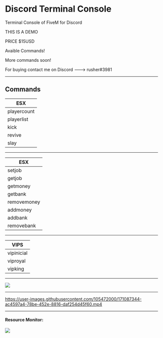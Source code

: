 # Discord Terminal Console
Terminal Console of FiveM for Discord

THIS IS A DEMO

PRICE $15USD

Avaible Commands!

More commands soon!

For buying contact me on Discord ---> rusher#3981

<hr>

## Commands

| ESX |
|--------------------------|
| playercount |
| playerlist |
| kick |
| revive |
| slay |

<hr>

| ESX |
|--------------------------|
| setjob |
| getjob |
| getmoney |
| getbank |
| removemoney |
| addmoney |
| addbank |
| removebank |

<hr>

| VIPS |
|--------------------------|
| vipinicial |
| viproyal |
| vipking |

<hr>

<img src="https://user-images.githubusercontent.com/105472000/171086253-7f9c33e6-3c94-410b-849a-34967b7244bf.png">



<hr>

https://user-images.githubusercontent.com/105472000/171087344-ac4597a4-78be-452e-8816-daf254d45f60.mp4

<hr>

<h4>Resource Monitor: </h4>
<img src="https://user-images.githubusercontent.com/105472000/171087424-8e69746e-1360-4bbd-9ecd-00561361f9f1.png">

